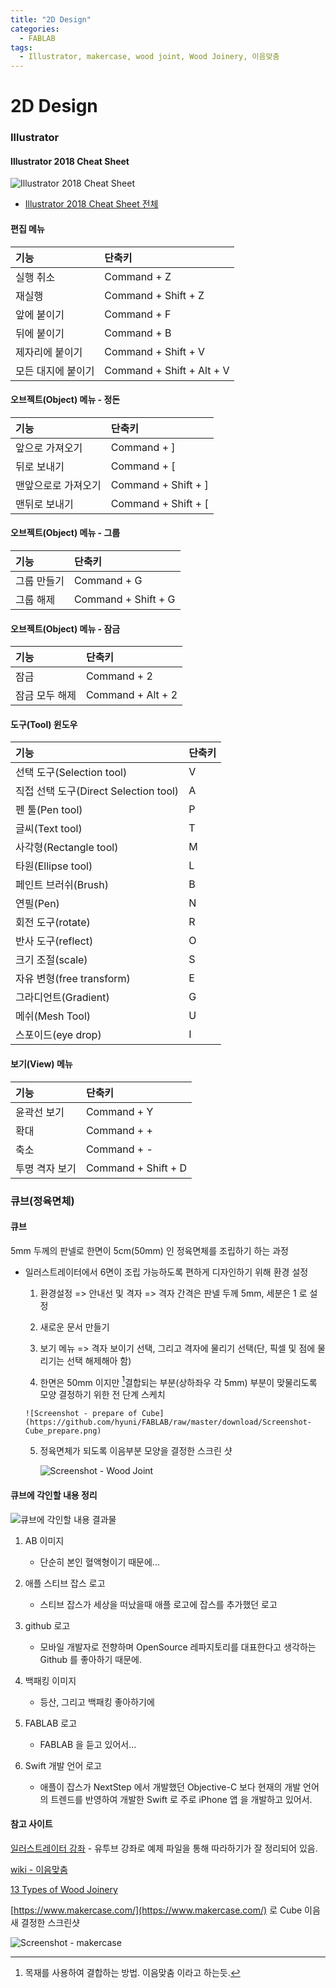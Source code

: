 ```yaml
---
title: "2D Design"
categories:
  - FABLAB
tags:
  - Illustrator, makercase, wood joint, Wood Joinery, 이음맞춤
---
```


# 2D Design

### Illustrator


#### Illustrator 2018 Cheat Sheet

![Illustrator 2018 Cheat Sheet](https://cdn.makeawebsitehub.com/wp-content/uploads/2015/04/illustrator-cheat-sheet-feature.jpg)

* [Illustrator 2018 Cheat Sheet 전체](https://cdn.makeawebsitehub.com/wp-content/uploads/2015/04/illustrator-cheat-sheet.jpg)


#### 편집 메뉴

| 기능 | 단축키 |
|:----|:-----|
| 실행 취소 | Command + Z |
| 재실행 | Command + Shift + Z |
| 앞에 붙이기 | Command + F |
| 뒤에 붙이기 | Command + B |
| 제자리에 붙이기 | Command + Shift + V |
| 모든 대지에 붙이기 | Command + Shift + Alt + V |

#### 오브젝트(Object) 메뉴 - 정돈

| 기능 | 단축키 |
|:----|:-----|
| 앞으로 가져오기 | Command + ] |
| 뒤로 보내기 | Command + [ |
| 맨앞으로로 가져오기 | Command + Shift + ] |
| 맨뒤로 보내기 | Command + Shift + [ |

#### 오브젝트(Object) 메뉴 - 그룹

| 기능 | 단축키 |
|:----|:-----|
| 그룹 만들기 | Command + G |
| 그룹 해제 | Command + Shift + G |

#### 오브젝트(Object) 메뉴 - 잠금

| 기능 | 단축키 |
|:----|:-----|
| 잠금 | Command + 2 |
| 잠금 모두 해제 | Command + Alt + 2 |

#### 도구(Tool) 윈도우

| 기능 | 단축키 |
|:----|:-----|
| 선택 도구(Selection tool) | V |
| 직접 선택 도구(Direct Selection tool) | A |
| 펜 툴(Pen tool) | P |
| 글씨(Text tool) | T |
| 사각형(Rectangle tool) | M |
| 타원(Ellipse tool) | L |
| 페인트 브러쉬(Brush) | B |
| 연필(Pen) | N |
| 회전 도구(rotate) | R |
| 반사 도구(reflect) | O |
| 크기 조절(scale) | S |
| 자유 변형(free transform) | E |
| 그라디언트(Gradient) | G |
| 메쉬(Mesh Tool) | U |
| 스포이드(eye drop) | I |

#### 보기(View) 메뉴

| 기능 | 단축키 |
|:----|:-----|
|<span class="evidence"> 윤곽선 보기 </span> | Command + Y |
| 확대 | Command + + |
| 축소 | Command + - |
| 투명 격자 보기 | Command + Shift + D |


### 큐브(정육면체)

#### 큐브

5mm 두께의 판넬로 한면이 5cm(50mm) 인 정육면체를 조립하기  하는 과정

* 일러스트레이터에서 6면이 조립 가능하도록 편하게 디자인하기 위해 환경 설정

	1. 환경설정 => 안내선 및 격자 => 격자 간격은 판넬 두께 5mm, 세분은 1 로 설정
	
	2. 새로운 문서 만들기
	
	3. 보기 메뉴 => 격자 보이기 선택, 그리고 격자에 물리기 선택(단, 픽셀 및 점에 물리기는 선택 해제해아 함)
	
	4. 한면은 50mm 이지만 [^wood joint]결합되는 부분(상하좌우 각 5mm) 부분이 맞물리도록 모양 결정하기 위한 전 단계 스케치 

	  ![Screenshot - prepare of Cube](https://github.com/hyuni/FABLAB/raw/master/download/Screenshot-Cube_prepare.png)
	  
	5. 정육면체가 되도록 이음부분 모양을 결정한 스크린 샷
	
		![Screenshot - Wood Joint](https://github.com/hyuni/FABLAB/raw/master/download/Screenshot-Cube_wood_joint.png)


#### 큐브에 각인할 내용 정리
![큐브에 각인할 내용 결과물](https://github.com/hyuni/FABLAB/raw/master/download/Screenshot-Cube_final.png)

1. AB 이미지
   - 단순히 본인 혈액형이기 때문에...

2. 애플 스티브 잡스 로고
   - 스티브 잡스가 세상을 떠났을때 애플 로고에 잡스를 추가했던 로고

3. github 로고
   - 모바일 개발자로 전향하며 OpenSource 레파지토리를 대표한다고 생각하는 Github 를 좋아하기 때문에.

4. 백패킹 이미지
   - 등산, 그리고 백패킹 좋아하기에

5. FABLAB 로고
   - FABLAB 을 듣고 있어서...

6. Swift 개발 언어 로고
   - 애플이 잡스가 NextStep 에서 개발했던 Objective-C 보다 현재의 개발 언어의 트렌드를 반영하여 개발한 Swift 로 주로 iPhone 앱 을 개발하고 있어서.

#### 참고 사이트
[일러스트레이터 강좌](https://graymonster.tistory.com/17) - 유투브 강좌로 예제 파일을 통해 따라하기가 잘 정리되어 있음.


[wiki - 이음맞춤
](https://ko.wikipedia.org/wiki/%EC%9D%B4%EC%9D%8C%EB%A7%9E%EC%B6%A4) 

[13 Types of Wood Joinery](https://www.thesprucecrafts.com/wood-joinery-types-3536631)

[https://www.makercase.com/](https://www.makercase.com/) 로 Cube 이음새 결정한 스크린샷

 ![Screenshot - makercase](https://github.com/hyuni/FABLAB/raw/master/download/Screenshot-makercase.png) 


[^wood joint]: 목재를 사용하여 결합하는 방법. 이음맞춤 이라고 하는듯.
